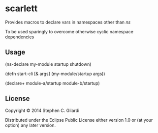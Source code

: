 # scarlett

Provides macros to declare vars in namespaces other than *ns*

To be used sparingly to overcome otherwise cyclic namespace dependencies

## Usage

(ns-declare my-module startup shutdown)

(defn start-cli
  [& args]
  (my-module/startup args))

(declare+ module-a/startup module-b/startup)

## License

Copyright © 2014 Stephen C. Gilardi

Distributed under the Eclipse Public License either version 1.0 or (at
your option) any later version.

